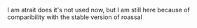 I am atrait does it's not used now, but I am still here because of comparibility with the stable version of roassal